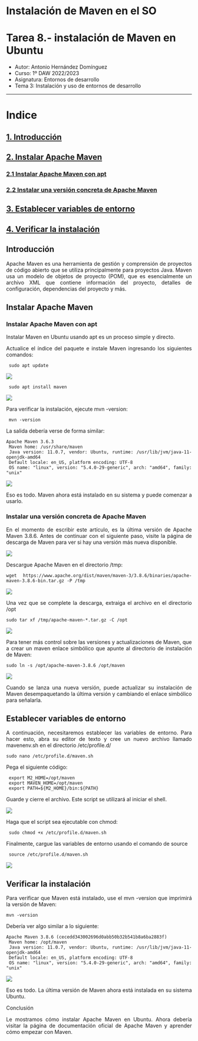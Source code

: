 # Instalación de Maven en el SO

# Tarea 8.- instalación de Maven en Ubuntu

* Autor: Antonio Hernández Domínguez
* Curso: 1º DAW 2022/2023
* Asignatura: Entornos de desarrollo
* Tema 3: Instalación y uso de entornos de desarrollo

***

<div align="justify">

# Indice

## [1. Introducción](#id0)
## [2. Instalar Apache Maven](#id1)
### [2.1 Instalar Apache Maven con apt](#id2)
### [2.2 Instalar una versión concreta de Apache Maven](#id3)
## [3. Establecer variables de entorno](#id4)
## [4. Verificar la instalación](#id5)

## Introducción <a name="id0"></a>

 Apache Maven es una herramienta de gestión y comprensión de proyectos de código abierto que se utiliza principalmente para proyectos Java. Maven usa un modelo de objetos de proyecto (POM), que es esencialmente un archivo XML que contiene información del proyecto, detalles de configuración, dependencias del proyecto y más.

## Instalar Apache Maven <a name="id0"></a>

### Instalar Apache Maven con apt <a name="id1"></a>

 Instalar Maven en Ubuntu usando apt es un proceso simple y directo.

 Actualice el índice del paquete e instale Maven ingresando los siguientes comandos:

```
 sudo apt update
```

<img src=".files/00.png">

```
 sudo apt install maven
```

<img src=".files/01.png">


 Para verificar la instalación, ejecute mvn -version:

```
 mvn -version
```

 La salida debería verse de forma similar:

```
Apache Maven 3.6.3
 Maven home: /usr/share/maven
 Java version: 11.0.7, vendor: Ubuntu, runtime: /usr/lib/jvm/java-11-openjdk-amd64
 Default locale: en_US, platform encoding: UTF-8
 OS name: "linux", version: "5.4.0-29-generic", arch: "amd64", family: "unix"
```
<img src=".files/03.png">

 Eso es todo. Maven ahora está instalado en su sistema y puede comenzar a usarlo.


### Instalar una versión concreta de Apache Maven <a name="id2"></a>

 En el momento de escribir este artículo, es la última versión de Apache Maven 3.8.6. Antes de continuar con el siguiente paso, visite la página de descarga de Maven para ver si hay una versión más nueva disponible.

 <img src=".files/04.png">

 Descargue Apache Maven en el directorio /tmp:

```
wget https://www.apache.org/dist/maven/maven-3/3.8.6/binaries/apache-maven-3.8.6-bin.tar.gz -P /tmp
```

<img src=".files/05.png">

 Una vez que se complete la descarga, extraiga el archivo en el directorio /opt

```
sudo tar xf /tmp/apache-maven-*.tar.gz -C /opt
```

<img src=".files/06.png">

 Para tener más control sobre las versiones y actualizaciones de Maven, que a crear un maven enlace simbólico que apunte al directorio de instalación de Maven:

```
sudo ln -s /opt/apache-maven-3.8.6 /opt/maven
```

<img src=".files/07.png">

 Cuando se lanza una nueva versión, puede actualizar su instalación de Maven desempaquetando la última versión y cambiando el enlace simbólico para señalarla.


## Establecer variables de entorno <a name="id3"></a>

 A continuación, necesitaremos establecer las variables de entorno. Para hacer esto, abra su editor de texto y cree un nuevo archivo llamado mavenenv.sh en el directorio /etc/profile.d/

```
sudo nano /etc/profile.d/maven.sh
```

Pega el siguiente código:

```
 export M2_HOME=/opt/maven
 export MAVEN_HOME=/opt/maven
 export PATH=${M2_HOME}/bin:${PATH}
```

 Guarde y cierre el archivo. Este script se utilizará al iniciar el shell.

 <img src=".files/08.png">

 Haga que el script sea ejecutable con chmod:

```
 sudo chmod +x /etc/profile.d/maven.sh
```
 Finalmente, cargue las variables de entorno usando el comando de source
```
 source /etc/profile.d/maven.sh
```

<img src=".files/09.png">

## Verificar la instalación <a name="id4"></a>

Para verificar que Maven está instalado, use el mvn -version que imprimirá la versión de Maven:

```
mvn -version
```

Debería ver algo similar a lo siguiente:

```
Apache Maven 3.8.6 (cecedd343002696d0abb50b32b541b8a6ba2883f)
 Maven home: /opt/maven
 Java version: 11.0.7, vendor: Ubuntu, runtime: /usr/lib/jvm/java-11-openjdk-amd64
 Default locale: en_US, platform encoding: UTF-8
 OS name: "linux", version: "5.4.0-29-generic", arch: "amd64", family: "unix"
```

<img src=".files/10.png">

Eso es todo. La última versión de Maven ahora está instalada en su sistema Ubuntu.

Conclusión

Le mostramos cómo instalar Apache Maven en Ubuntu. Ahora debería visitar la página de documentación oficial de Apache Maven y aprender cómo empezar con Maven.